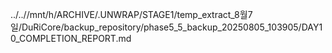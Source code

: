 ../..//mnt/h/ARCHIVE/.UNWRAP/STAGE1/temp_extract_8월7일/DuRiCore/backup_repository/phase5_5_backup_20250805_103905/DAY10_COMPLETION_REPORT.md